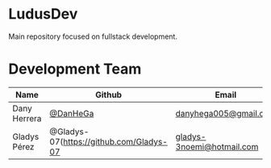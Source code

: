 # LudusDev
Main repository focused on fullstack development.

# Development Team

| Name | Github | Email |
| --- | --- | --- |
| Dany Herrera |[@DanHeGa](https://github.com/DanHeGa) | danyhega005@gmail.com |
| Gladys Pérez | @Gladys-07(https://github.com/Gladys-07 | gladys-3noemi@hotmail.com |
